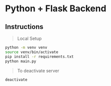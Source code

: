 # Python + Flask Backend

## Instructions
> Local Setup
```bash
python -m venv venv
source venv/bin/activate
pip install -r requirements.txt
python main.py
```

> To deactivate server
```bash
deactivate
```